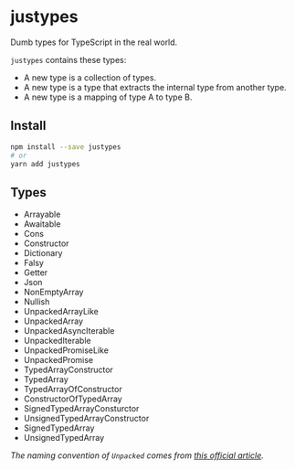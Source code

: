 # justypes
Dumb types for TypeScript in the real world.

`justypes` contains these types:
- A new type is a collection of types.
- A new type is a type that extracts the internal type from another type.
- A new type is a mapping of type A to type B.

## Install
```sh
npm install --save justypes
# or
yarn add justypes
```

## Types
- Arrayable
- Awaitable
- Cons
- Constructor
- Dictionary
- Falsy
- Getter
- Json
- NonEmptyArray
- Nullish
- UnpackedArrayLike
- UnpackedArray
- UnpackedAsyncIterable
- UnpackedIterable
- UnpackedPromiseLike
- UnpackedPromise
- TypedArrayConstructor
- TypedArray
- TypedArrayOfConstructor
- ConstructorOfTypedArray
- SignedTypedArrayConsturctor
- UnsignedTypedArrayConstructor
- SignedTypedArray
- UnsignedTypedArray

*The naming convention of `Unpacked` comes from [this official article].*

[this official article]: https://www.typescriptlang.org/docs/handbook/release-notes/typescript-2-8.html#type-inference-in-conditional-types

